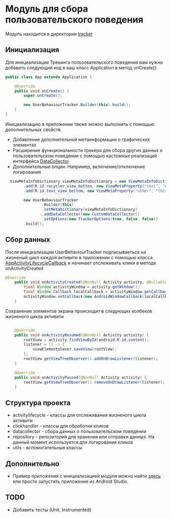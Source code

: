 # Модуль для сбора пользовательского поведения

Модуль находится в директории [tracker](tracker)

## Инициализация
Для инициализации Трекинга пользовательского поведения вам нужно добавить следующий код в ваш класс Application в метод onCreate():
```java
public class App extends Application {

    @Override
    public void onCreate() {
        super.onCreate();

        new UserBehaviourTracker.Builder(this).build();
    }
}
```

Инициализацию в приложении также можно выполнить с помощью дополнительных свойств.
* Добавление дополнительной метаинформации о графических элементах
* Расширение функциональности трекера для сбора других данных о пользовательском поведении с помощью кастомных реализаций интерфейса [DataCollector](tracker/src/main/java/dev/martisv/userbehaviour/tracker/datacollector/DataCollector.java)
* Дополнительные опции. Например, включение/отключение логирования

```java
  ViewMetaInfoDictionary viewMetaInfoDictionary = new ViewMetaInfoDictionary()
        .add(R.id.recycler_view_button, new ViewMetaProperty("text", "Activity with RecyclerView"), new ViewMetaProperty("color", "purple"))
        .add(R.id.text_view_bottom, new ViewMetaProperty("other", "this is important meta information"));

        new UserBehaviourTracker
                .Builder(this)
                .setMetaDictionary(viewMetaInfoDictionary)
                .addDataCollector(new CustomDataCollector()
                .setOptions(new TrackerOptions(true, false, false))
        .build();
```

## Сбор данных
После инициализации UserBehaviourTracker подписываеться на жизненый цикл каждой активити в приложении с помощью класса [AppActivityLifecycleCallback](tracker/src/main/java/dev/martisv/userbehaviour/tracker/activitylifecycle/AppActivityLifecycleCallback.java) и начинает отслеживать клики в методе onActivityCreated
```java
@Override
    public void onActivityCreated(@NonNull Activity activity, @Nullable Bundle savedInstanceState) {
        final Window activityWindow = activity.getWindow();
        final Window.Callback localCallback = activityWindow.getCallback();
        activityWindow.setCallback(new AndroidWindowCallback(localCallback, touchEventHandler));
    }
```

Сохранение элементов экрана происходит в следующих колбеков жизненого цикла активити
```java

    @Override
    public void onActivityResumed(@NonNull Activity activity) {
        rootView = activity.findViewById(android.R.id.content);
        listener = () -> {
            viewElementsSaver.saveView(rootView);
        };
        rootView.getViewTreeObserver().addOnDrawListener(listener);
    }

    @Override
    public void onActivityPaused(@NonNull Activity activity) {
        rootView.getViewTreeObserver().removeOnDrawListener(listener);
    }
```

## Структура проекта 
* activitylifecycle - классы для отслеживания жизненого цикла активити
* clickhandler - классы для обработки кликов
* datacollector - сбора данных о пользовательском поведении
* repository - репозиторий для хранения или отправки данных. На данный момент используется для логирования кликов
* utils - вспомогательные классы

## Дополнительно 
* Пример приложения с инициализацией модуля можно найти [здесь](app/src/main/java/dev/martisv/userbehaviour/app/App.java) или просто запустить приложение из Android Studio.

## TODO 
* Добавить тесты (Unit, Instrumented)